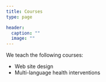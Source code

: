 ```yaml
---
title: Courses
type: page

header:
  caption: ""
  image: ""
---
```


We teach the following courses:
- Web site design
- Multi-language health interventions
